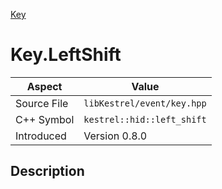 [Key](index.md)
# Key.LeftShift
| Aspect | Value |
| --- | --- |
| Source File | `libKestrel/event/key.hpp` |
| C++ Symbol | `kestrel::hid::left_shift` |
| Introduced | Version 0.8.0 |
## Description
